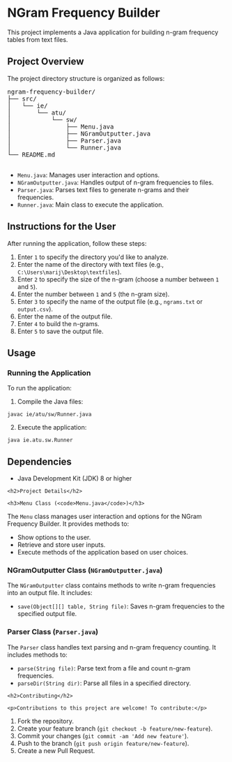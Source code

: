 <h1>NGram Frequency Builder</h1>
<p>This project implements a Java application for building n-gram frequency tables from text files.</p>

<h2>Project Overview</h2>

<p>The project directory structure is organized as follows:</p>

<pre>
ngram-frequency-builder/
├── src/
│   └── ie/
│       └── atu/
│           └── sw/
│               ├── Menu.java
│               ├── NGramOutputter.java
│               ├── Parser.java
│               └── Runner.java
└── README.md
    </pre>

<ul>
        <li><code>Menu.java</code>: Manages user interaction and options.</li>
        <li><code>NGramOutputter.java</code>: Handles output of n-gram frequencies to files.</li>
        <li><code>Parser.java</code>: Parses text files to generate n-grams and their frequencies.</li>
        <li><code>Runner.java</code>: Main class to execute the application.</li>
    </ul>

<h2>Instructions for the User</h2>

<p>After running the application, follow these steps:</p>

<ol>
        <li>Enter <code>1</code> to specify the directory you'd like to analyze.</li>
        <li>Enter the name of the directory with text files (e.g., <code>C:\Users\marij\Desktop\textfiles</code>).</li>
        <li>Enter <code>2</code> to specify the size of the n-gram (choose a number between <code>1</code> and <code>5</code>).</li>
        <li>Enter the number between <code>1</code> and <code>5</code> (the n-gram size).</li>
        <li>Enter <code>3</code> to specify the name of the output file (e.g., <code>ngrams.txt</code> or <code>output.csv</code>).</li>
        <li>Enter the name of the output file.</li>
        <li>Enter <code>4</code> to build the n-grams.</li>
        <li>Enter <code>5</code> to save the output file.</li>
    </ol>

<h2>Usage</h2>

<h3>Running the Application</h3>

<p>To run the application:</p>

<ol>
        <li>Compile the Java files:</li>
    </ol>

<pre><code>javac ie/atu/sw/Runner.java</code></pre>

<ol start="2">
        <li>Execute the application:</li>
    </ol>

<pre><code>java ie.atu.sw.Runner</code></pre>

<h2>Dependencies</h2>

<ul>
        <li>Java Development Kit (JDK) 8 or higher</li>
    </ul>

    <h2>Project Details</h2>

    <h3>Menu Class (<code>Menu.java</code>)</h3>

<p>The <code>Menu</code> class manages user interaction and options for the NGram Frequency Builder. It provides
        methods to:</p>

<ul>
        <li>Show options to the user.</li>
        <li>Retrieve and store user inputs.</li>
        <li>Execute methods of the application based on user choices.</li>
    </ul>

<h3>NGramOutputter Class (<code>NGramOutputter.java</code>)</h3>

<p>The <code>NGramOutputter</code> class contains methods to write n-gram frequencies into an output file. It
        includes:</p>

<ul>
<li><code>save(Object[][] table, String file)</code>: Saves n-gram frequencies to the specified output
            file.</li>
    </ul>

<h3>Parser Class (<code>Parser.java</code>)</h3>

<p>The <code>Parser</code> class handles text parsing and n-gram frequency counting. It includes methods to:</p>

<ul>
        <li><code>parse(String file)</code>: Parse text from a file and count n-gram frequencies.</li>
        <li><code>parseDir(String dir)</code>: Parse all files in a specified directory.</li>
    </ul>

    <h2>Contributing</h2>

    <p>Contributions to this project are welcome! To contribute:</p>

<ol>
        <li>Fork the repository.</li>
        <li>Create your feature branch (<code>git checkout -b feature/new-feature</code>).</li>
        <li>Commit your changes (<code>git commit -am 'Add new feature'</code>).</li>
        <li>Push to the branch (<code>git push origin feature/new-feature</code>).</li>
        <li>Create a new Pull Request.</li>
    </ol>



</body>

</html>
